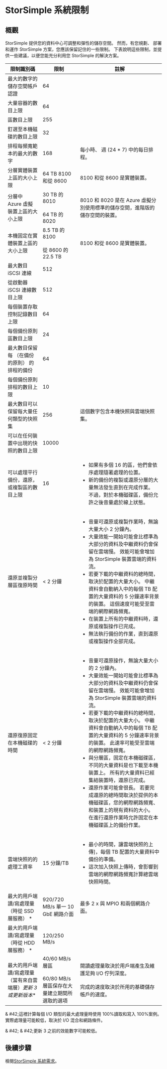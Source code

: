 <properties 
   pageTitle="StorSimple 系統限制 |Microsoft Azure"
   description="說明系統限制，以及建議的大小，StorSimple 8000 數列元件和連線。"
   services="storsimple"
   documentationCenter="NA"
   authors="alkohli"
   manager="carmonm"
   editor="" />
<tags 
   ms.service="storsimple"
   ms.devlang="NA"
   ms.topic="article"
   ms.tgt_pltfrm="NA"
   ms.workload="TBD"
   ms.date="10/06/2016"
   ms.author="alkohli" />

# <a name="storsimple-system-limits"></a>StorSimple 系統限制

## <a name="overview"></a>概觀

StorSimple 提供您的資料中心可調整和彈性的儲存空間。 然而，有您規劃、 部署和運作 StorSimple 方案，您應該保留記住的一些限制。 下表說明這些限制，並提供一些建議，以便您能充分利用您 StorSimple 的解決方案。

| 限制識別碼 | 限制 | 註解 |
|----------------- | ------|--------- |
| 最大的數字的儲存空間帳戶認證 | 64 | |
| 大量容器的數目上限 | 64 | |
| 區數目上限 | 255 | |
| 釘選至本機磁碟的數目上限 | 32 | |
| 排程每頻寬範本的最大的數字 | 168 | 每小時、 週 (24 * 7) 中的每日排程。 |
| 分層實體裝置上區的大小上限 | 64 TB 8100 和從 8600 | 8100 和從 8600 是實體裝置。 |
| 分層中 Azure 虛擬裝置上區的大小上限 | 30 TB 的 8010 <br></br> 64 TB 的 8020 | 8010 和 8020 是在 Azure 虛擬分別使用標準的儲存空間，進階版的儲存空間的裝置。 |
| 本機固定在實體裝置上區的大小上限 | 8.5 TB 的 8100 <br></br> 從 8600 的 22.5 TB | 8100 和從 8600 是實體裝置。 |
| 最大數目 iSCSI 連線 | 512 | |
| 從啟動器 iSCSI 連線數目上限 | 512 | |
| 每個裝置存取控制記錄數目上限 | 64 | |
| 每個備份原則區數目上限 | 24 | |
| 最大數目保留每 （在備份的原則） 的排程的備份 | 64 | |
| 每個備份原則排程的數目上限 | 10 | |
| 最大數目可以保留每大量任何類型的快照集 | 256 | 這個數字包含本機快照與雲端快照集。 |
| 可以在任何裝置中出現的快照的數目上限 | 10000 | |
| 可以處理平行備份，還原，或複製區的數目上限 | 16 |<ul><li>如果有多個 16 的區，他們會依序處理隨著處理的位置。</li><li>新的備份的複製或還原分層的大量無法發生直到在完成作業。 不過，對於本機磁碟區，備份允許之後音量處於線上狀態。</li></ul>|
| 還原並複製分層區復原時間 | < 2 分鐘 | <ul><li>音量可還原或複製作業時，無論大量大小 2 分鐘內。</li><li>大量效能一開始可能會比標準為大部分的資料及中繼資料仍會保留在雲端慢。 效能可能會增加為 StorSimple 裝置雲端的資料流。</li><li>若要下載的中繼資料的總時間，取決於配置的大量大小。 中繼資料會自動納入中的每個 TB 配置的大量資料的 5 分鐘速率背景的裝置。 這個速度可能受至雲端的網際網路頻寬。</li><li>在裝置上所有的中繼資料時，還原或複製操作已完成。</li><li>無法執行備份的作業，直到還原或複製操作全部完成。|
| 還原復原固定在本機磁碟的時間 | < 2 分鐘 | <ul><li>音量可還原操作，無論大量大小的 2 分鐘內。</li><li>大量效能一開始可能會比標準為大部分的資料及中繼資料仍會保留在雲端慢。 效能可能會增加為 StorSimple 裝置雲端的資料流。</li><li>若要下載的中繼資料的總時間，取決於配置的大量大小。 中繼資料會自動納入中的每個 TB 配置的大量資料的 5 分鐘速率背景的裝置。 此速率可能受至雲端的網際網路頻寬。</li><li>與分層區，固定在本機磁碟區，不同的大量資料是也下載至本機裝置上。 所有的大量資料已經集結裝置時，還原已完成。</li><li>還原作業可能會很長。 若要完成還原的總時間取決於提供的本機磁碟區，您的網際網路頻寬、 和裝置上的現有資料的大小。 在進行還原作業時允許固定在本機磁碟區上的備份作業。|
|雲端快照的的處理工資率| 15 分鐘/TB | <ul><li>最小的時間，讓雲端快照的上傳]，每個 TB 配置的大量資料中備份的準備。 </li><li> 這次加入快照上傳時，會影響到雲端的網際網路頻寬計算總雲端快照時間。
| 最大的用戶端讀/寫處理量 （時從 SSD 層服務） * | 920/720 MB/s 單一 10 GbE 網路介面 | 最多 2 x 與 MPIO 和兩個網路介面。 |
| 最大的用戶端讀/寫處理量 （時從 HDD 層服務） * | 120/250 MB/s |
| 最大的用戶端讀/寫處理量 （當有來自雲端層）*更新 3 或更新版本** | 40/60 MB/s 層區<br><br>60/80 MB/s 層區保存在大量建立期間所選取的選項 | 閱讀處理量取決於用戶端產生及維護足夠 I/O 佇列深度。 <br><br>完成的速度取決於所用的基礎儲存帳戶的速度。 | 

& #42;這裡計算每個 I/O 類型的最大處理量時使用 100%讀取和寫入 100%案例。 實際處理量可能較低，取決於 I/O 混合和網路條件。

& #42; & #42;更新 3 之前的效能數字可能較低。

## <a name="next-steps"></a>後續步驟

檢閱[StorSimple 系統需求](storsimple-system-requirements.md)。 
